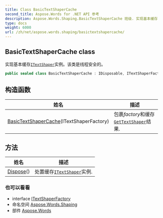 ```yaml
---
title: Class BasicTextShaperCache
second_title: Aspose.Words for .NET API 参考
description: Aspose.Words.Shaping.BasicTextShaperCache 班级. 实现基本缓存ITextShaper实例该类是线程安全的
type: docs
weight: 6000
url: /zh/net/aspose.words.shaping/basictextshapercache/
---
```

## BasicTextShaperCache class

实现基本缓存[`ITextShaper`](../itextshaper/)实例。该类是线程安全的。

```csharp
public sealed class BasicTextShaperCache : IDisposable, ITextShaperFactory
```

## 构造函数

| 姓名 | 描述 |
| --- | --- |
| [BasicTextShaperCache](basictextshapercache/)(ITextShaperFactory) | 包裹*factory*和缓存[`GetTextShaper`](../itextshaperfactory/gettextshaper/)结果. |

## 方法

| 姓名 | 描述 |
| --- | --- |
| [Dispose](../../aspose.words.shaping/basictextshapercache/dispose/)() | 处置缓存[`ITextShaper`](../itextshaper/)实例. |

### 也可以看看

* interface [ITextShaperFactory](../itextshaperfactory/)
* 命名空间 [Aspose.Words.Shaping](../../aspose.words.shaping/)
* 部件 [Aspose.Words](../../)


